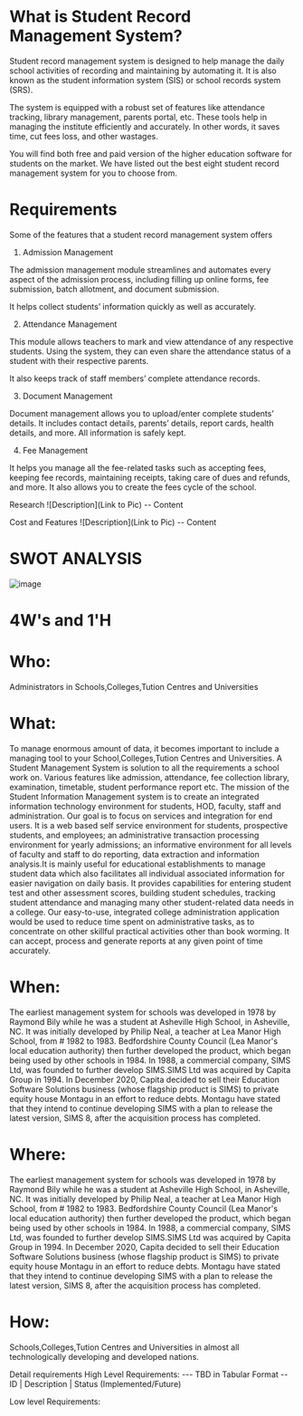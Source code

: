 # What is Student Record Management System? 

Student record management system is designed to help manage the daily school activities of recording and maintaining by automating it. It is also known as the student information system (SIS) or school records system (SRS). 

The system is equipped with a robust set of features like attendance tracking, library management, parents portal, etc. These tools help in managing the institute efficiently and accurately. In other words, it saves time, cut fees loss, and other wastages. 

You will find both free and paid version of the higher education software for students on the market. We have listed out the best eight student record management system for you to choose from. 
# Requirements

Some of the features that a student record management system offers

1. Admission Management

The admission management module streamlines and automates every aspect of the admission process, including filling up online forms, fee submission, batch allotment, and document submission.

It helps collect students’ information quickly as well as accurately.

2. Attendance Management

This module allows teachers to mark and view attendance of any respective students. Using the system, they can even share the attendance status of a student with their respective parents.

It also keeps track of staff members’ complete attendance records.

3. Document Management

Document management allows you to upload/enter complete students’ details. It includes contact details, parents’ details, report cards, health details, and more. All information is safely kept.

4. Fee Management

It helps you manage all the fee-related tasks such as accepting fees, keeping fee records, maintaining receipts, taking care of dues and refunds, and more. It also allows you to create the fees cycle of the school.

Research
![Description](Link to Pic) -- Content

Cost and Features
![Description](Link to Pic) -- Content


# SWOT ANALYSIS

![image](https://user-images.githubusercontent.com/81298446/114833848-a0789880-9ded-11eb-9012-104cb3581395.png)


# 4W's and 1'H
# Who:
Administrators in Schools,Colleges,Tution Centres and Universities


# What:

To manage enormous amount of data, it becomes important to include a managing tool to your School,Colleges,Tution Centres and Universities. A Student Management System is solution to all the requirements a school work on. Various features like admission, attendance, fee collection library, examination, timetable, student performance report etc.
The mission of the Student Information Management system is to create an integrated information technology
environment for students, HOD, faculty, staff and administration. Our goal is to focus on services and integration for end
users. It is a web based self service environment for students, prospective students, and employees; an administrative
transaction processing environment for yearly admissions; an informative environment for all levels of faculty and staff to
do reporting, data extraction and information analysis.It is mainly useful for educational establishments to manage student
data which also facilitates all individual associated information for easier navigation on daily basis. It provides capabilities
for entering student test and other assessment scores, building student schedules, tracking student attendance and managing
many other student-related data needs in a college. Our easy-to-use, integrated college administration application would be
used to reduce time spent on administrative tasks, as to concentrate on other skillful practical activities other than book
worming. It can accept, process and generate reports at any given point of time accurately.

# When:

The earliest management system for schools was developed in 1978 by Raymond Bily while he was a student at Asheville High School, in Asheville, NC. It was initially developed by Philip Neal, a teacher at Lea Manor High School, from # 1982 to 1983. Bedfordshire County Council (Lea Manor's local education authority) then further developed the product, which began being used by other schools in 1984. In 1988, a commercial company, SIMS Ltd, was founded to further develop SIMS.SIMS Ltd was acquired by Capita Group in 1994. In December 2020, Capita decided to sell their Education Software Solutions business (whose flagship product is SIMS) to private equity house Montagu in an effort to reduce debts. Montagu have stated that they intend to continue developing SIMS with a plan to release the latest version, SIMS 8, after the acquisition process has completed.

# Where:

The earliest management system for schools was developed in 1978 by Raymond Bily while he was a student at Asheville High School, in Asheville, NC. It was initially developed by Philip Neal, a teacher at Lea Manor High School, from # 1982 to 1983. Bedfordshire County Council (Lea Manor's local education authority) then further developed the product, which began being used by other schools in 1984. In 1988, a commercial company, SIMS Ltd, was founded to further develop SIMS.SIMS Ltd was acquired by Capita Group in 1994. In December 2020, Capita decided to sell their Education Software Solutions business (whose flagship product is SIMS) to private equity house Montagu in an effort to reduce debts. Montagu have stated that they intend to continue developing SIMS with a plan to release the latest version, SIMS 8, after the acquisition process has completed.

# How:

Schools,Colleges,Tution Centres and Universities in almost all technologically developing and developed nations.

Detail requirements
High Level Requirements:
--- TBD in Tabular Format -- ID | Description | Status (Implemented/Future)

Low level Requirements:
